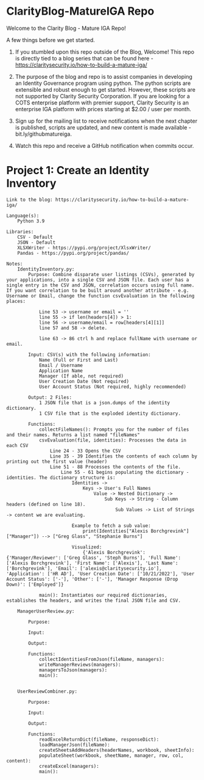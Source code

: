 # ClarityBlog-MatureIGA Repo

Welcome to the Clarity Blog - Mature IGA Repo! 

A few things before we get started. 

1. If you stumbled upon this repo outside of the Blog, Welcome! This repo is directly tied to a 
blog series that can be found here - https://claritysecurity.io/how-to-build-a-mature-iga/ 

2. The purpose of the blog and repo is to assist companies in developing an Identity Governance
program using python. The python scripts are extensible and robust enough to get started. However, 
these scripts are not supported by Clarity Security Corporation. If you are looking for a COTS
enterprise platform with premier support, Clarity Security is an enterprise IGA platform with prices 
starting at $2.00 / user per month. 

3. Sign up for the mailing list to receive notifications when the next chapter is published, scripts are updated, and new content
is made available - bit.ly/githubmatureiga.  

4. Watch this repo and receive a GitHub notification when commits occur.


# Project 1: Create an Identity Inventory

    Link to the blog: https://claritysecurity.io/how-to-build-a-mature-iga/

    Language(s): 
        Python 3.9 
    
    Libraries:  
        CSV - Default 
        JSON - Default
        XLSXWriter - https://pypi.org/project/XlsxWriter/
        Pandas - https://pypi.org/project/pandas/
    
    Notes: 
        IdentityInventory.py:
            Purpose: Combine disparate user listings (CSVs), generated by your applications, into a single CSV and JSON file. Each user has a single entry in the CSV and JSON, correlation occurs using full name. If you want correlation to be built around another attribute - e.g. Username or Email, change the function csvEvaluation in the following places: 
                
                Line 53 -> username or email = ''
                line 55 -> if len(headers[4]) > 1:
                line 56 -> username/email = row[headers[4][1]]
                line 57 and 58 -> delete.
                
                line 63 -> 86 ctrl h and replace fullName with username or email. 
            
            Input: CSV(s) with the following information:
                Name (Full or First and Last)
                Email / Username
                Application Name
                Manager (If able, not required)
                User Creation Date (Not required)
                User Account Status (Not required, highly recommended)
            
            Output: 2 Files:
                1 JSON file that is a json.dumps of the identity dictionary.
                1 CSV file that is the exploded identity dictionary. 
        
            Functions:
                collectFileNames(): Prompts you for the number of files and their names. Returns a list named "fileNames"
                csvEvaluation(file, identities): Processes the data in each CSV
                    Line 24 - 33 Opens the CSV
                    Line 35 - 39 Identifies the contents of each column by printing out the first value (header)
                    Line 51 - 88 Processes the contents of the file.
                        Line 55 - 61 begins populating the dictionary - identities. The dictionary structure is: 
                            Identities -> 
                                Keys -> User's Full Names
                                    Value -> Nested Dictionary ->
                                        Sub Keys -> String - Column headers (defined on line 18).
                                            Sub Values -> List of Strings -> content we are evaluating. 
                            
                            Example to fetch a sub value: 
                                print(Identities["Alexis Borchgrevink"]["Manager"]) --> ["Greg Glass", "Stephanie Burns"]
                            
                            Visualized: 
                                {'Alexis Borchgrevink': {'Manager/Reviewer': ['Greg Glass', 'Steph Burns'], 'Full Name': ['Alexis Borchgrevink'], 'First Name': ['Alexis'], 'Last Name': ['Borchgrevink'], 'Email': ['alexis@claritysecurity.io'], 'Application': ['HR AD'], 'User Creation Date': ['10/21/2022'], 'User Account Status': ['-'], 'Other': ['-'], 'Manager Response (Drop Down)': ['Employed']}
                            
                main(): Instantiates our required dictionaries, establishes the headers, and writes the final JSON file and CSV. 
    
        ManagerUserReview.py:
        
            Purpose:
            
            Input: 
            
            Output:
           
            Functions:
                collectIdentitiesFromJson(fileName, managers):
                writeManagerReviews(managers):
                managersToJson(managers):
                main():
        
    
        UserReviewCombiner.py:
        
            Purpose:
                        
            Input: 
            
            Output:
           
            Functions:
                readExcelReturnDict(fileName, responseDict):
                loadManagerJson(fileName):
                createSheetsAddHeaders(headerNames, workbook, sheetInfo):
                populateSheet(workbook, sheetName, manager, row, col, content):
                createExcel(managers):
                main():
